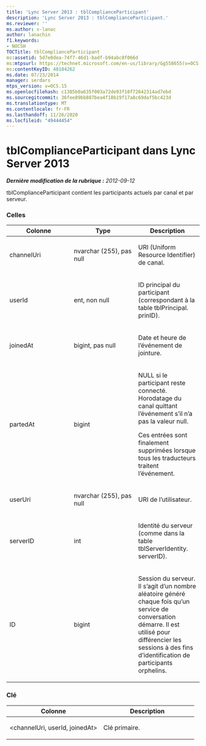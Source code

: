 ```yaml
---
title: 'Lync Server 2013 : tblComplianceParticipant'
description: 'Lync Server 2013 : tblComplianceParticipant.'
ms.reviewer: ''
ms.author: v-lanac
author: lanachin
f1.keywords:
- NOCSH
TOCTitle: tblComplianceParticipant
ms:assetid: 5d7e0dea-74f7-46d1-badf-b94abc8f066d
ms:mtpsurl: https://technet.microsoft.com/en-us/library/Gg558655(v=OCS.15)
ms:contentKeyID: 48184262
ms.date: 07/23/2014
manager: serdars
mtps_version: v=OCS.15
ms.openlocfilehash: c1385b0a635f003a72de93f10f72642314ad7ebd
ms.sourcegitcommit: 36fee89bb887bea4f18b19f17a8c69daf5bc423d
ms.translationtype: MT
ms.contentlocale: fr-FR
ms.lasthandoff: 11/26/2020
ms.locfileid: "49444454"
---
```

# <a name="tblcomplianceparticipant-in-lync-server-2013"></a>tblComplianceParticipant dans Lync Server 2013

<div data-xmlns="http://www.w3.org/1999/xhtml">

<div class="topic" data-xmlns="http://www.w3.org/1999/xhtml" data-msxsl="urn:schemas-microsoft-com:xslt" data-cs="https://msdn.microsoft.com/">

<div data-asp="https://msdn2.microsoft.com/asp">



</div>

<div id="mainSection">

<div id="mainBody">

<span> </span>

_**Dernière modification de la rubrique :** 2012-09-12_

tblComplianceParticipant contient les participants actuels par canal et par serveur.

### <a name="columns"></a>Celles

<table>
<colgroup>
<col style="width: 33%" />
<col style="width: 33%" />
<col style="width: 33%" />
</colgroup>
<thead>
<tr class="header">
<th>Colonne</th>
<th>Type</th>
<th>Description</th>
</tr>
</thead>
<tbody>
<tr class="odd">
<td><p>channelUri</p></td>
<td><p>nvarchar (255), pas null</p></td>
<td><p>URI (Uniform Resource Identifier) de canal.</p></td>
</tr>
<tr class="even">
<td><p>userId</p></td>
<td><p>ent, non null</p></td>
<td><p>ID principal du participant (correspondant à la table tblPrincipal. prinID).</p></td>
</tr>
<tr class="odd">
<td><p>joinedAt</p></td>
<td><p>bigint, pas null</p></td>
<td><p>Date et heure de l’événement de jointure.</p></td>
</tr>
<tr class="even">
<td><p>partedAt</p></td>
<td><p>bigint</p></td>
<td><p>NULL si le participant reste connecté. Horodatage du canal quittant l’événement s’il n’a pas la valeur null.</p>
<p>Ces entrées sont finalement supprimées lorsque tous les traducteurs traitent l’événement.</p></td>
</tr>
<tr class="odd">
<td><p>userUri</p></td>
<td><p>nvarchar (255), pas null</p></td>
<td><p>URI de l’utilisateur.</p></td>
</tr>
<tr class="even">
<td><p>serverID</p></td>
<td><p>int</p></td>
<td><p>Identité du serveur (comme dans la table tblServerIdentity. serverID).</p></td>
</tr>
<tr class="odd">
<td><p>ID</p></td>
<td><p>bigint</p></td>
<td><p>Session du serveur. Il s’agit d’un nombre aléatoire généré chaque fois qu’un service de conversation démarre. Il est utilisé pour différencier les sessions à des fins d’identification de participants orphelins.</p></td>
</tr>
</tbody>
</table>


### <a name="key"></a>Clé

<table>
<colgroup>
<col style="width: 50%" />
<col style="width: 50%" />
</colgroup>
<thead>
<tr class="header">
<th>Colonne</th>
<th>Description</th>
</tr>
</thead>
<tbody>
<tr class="odd">
<td><p>&lt;channelUri, userId, joinedAt&gt;</p></td>
<td><p>Clé primaire.</p></td>
</tr>
</tbody>
</table>


</div>

<span> </span>

</div>

</div>

</div>

